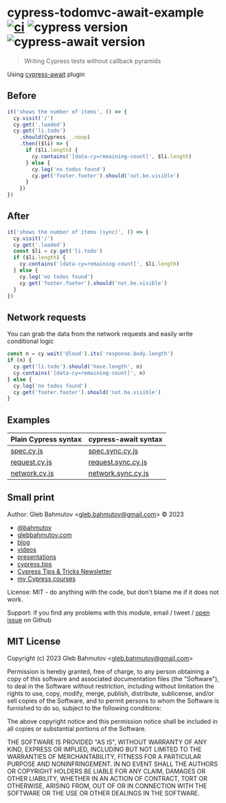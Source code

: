 # cypress-todomvc-await-example [![ci](https://github.com/bahmutov/cypress-todomvc-await-example/actions/workflows/ci.yml/badge.svg?branch=main)](https://github.com/bahmutov/cypress-todomvc-await-example/actions/workflows/ci.yml) ![cypress version](https://img.shields.io/badge/cypress-12.17.4-brightgreen) ![cypress-await version](https://img.shields.io/badge/cypress--await-1.4.0-brightgreen)

> Writing Cypress tests without callback pyramids

Using [cypress-await](https://github.com/bahmutov/cypress-await) plugin

## Before

```js
it('shows the number of items', () => {
  cy.visit('/')
  cy.get('.loaded')
  cy.get('li.todo')
    .should(Cypress._.noop)
    .then(($li) => {
      if ($li.length) {
        cy.contains('[data-cy=remaining-count]', $li.length)
      } else {
        cy.log('no todos found')
        cy.get('footer.footer').should('not.be.visible')
      }
    })
})
```

## After

```js
it('shows the number of items (sync)', () => {
  cy.visit('/')
  cy.get('.loaded')
  const $li = cy.get('li.todo')
  if ($li.length) {
    cy.contains('[data-cy=remaining-count]', $li.length)
  } else {
    cy.log('no todos found')
    cy.get('footer.footer').should('not.be.visible')
  }
})
```

## Network requests

You can grab the data from the network requests and easily write conditional logic

```js
const n = cy.wait('@load').its('response.body.length')
if (n) {
  cy.get('li.todo').should('have.length', n)
  cy.contains('[data-cy=remaining-count]', n)
} else {
  cy.log('no todos found')
  cy.get('footer.footer').should('not.be.visible')
}
```

## Examples

| Plain Cypress syntax                         | cypress-await syntax                                   |
| -------------------------------------------- | ------------------------------------------------------ |
| [spec.cy.js](./cypress/e2e/spec.cy.js)       | [spec.sync.cy.js](./cypress/e2e/spec.sync.cy.js)       |
| [request.cy.js](./cypress/e2e/request.cy.js) | [request.sync.cy.js](./cypress/e2e/request.sync.cy.js) |
| [network.cy.js](./cypress/e2e/network.cy.js) | [network.sync.cy.js](./cypress/e2e/network.sync.cy.js) |

## Small print

Author: Gleb Bahmutov &lt;gleb.bahmutov@gmail.com&gt; &copy; 2023

- [@bahmutov](https://twitter.com/bahmutov)
- [glebbahmutov.com](https://glebbahmutov.com)
- [blog](https://glebbahmutov.com/blog)
- [videos](https://www.youtube.com/glebbahmutov)
- [presentations](https://slides.com/bahmutov)
- [cypress.tips](https://cypress.tips)
- [Cypress Tips & Tricks Newsletter](https://cypresstips.substack.com/)
- [my Cypress courses](https://cypress.tips/courses)

License: MIT - do anything with the code, but don't blame me if it does not work.

Support: if you find any problems with this module, email / tweet /
[open issue](https://github.com/bahmutov/cypress-todomvc-await-example/issues) on Github

## MIT License

Copyright (c) 2023 Gleb Bahmutov &lt;gleb.bahmutov@gmail.com&gt;

Permission is hereby granted, free of charge, to any person
obtaining a copy of this software and associated documentation
files (the "Software"), to deal in the Software without
restriction, including without limitation the rights to use,
copy, modify, merge, publish, distribute, sublicense, and/or sell
copies of the Software, and to permit persons to whom the
Software is furnished to do so, subject to the following
conditions:

The above copyright notice and this permission notice shall be
included in all copies or substantial portions of the Software.

THE SOFTWARE IS PROVIDED "AS IS", WITHOUT WARRANTY OF ANY KIND,
EXPRESS OR IMPLIED, INCLUDING BUT NOT LIMITED TO THE WARRANTIES
OF MERCHANTABILITY, FITNESS FOR A PARTICULAR PURPOSE AND
NONINFRINGEMENT. IN NO EVENT SHALL THE AUTHORS OR COPYRIGHT
HOLDERS BE LIABLE FOR ANY CLAIM, DAMAGES OR OTHER LIABILITY,
WHETHER IN AN ACTION OF CONTRACT, TORT OR OTHERWISE, ARISING
FROM, OUT OF OR IN CONNECTION WITH THE SOFTWARE OR THE USE OR
OTHER DEALINGS IN THE SOFTWARE.
